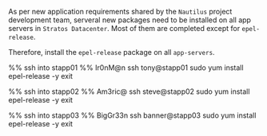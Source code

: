 As per new application requirements shared by the `Nautilus` project development team, serveral new packages need to be installed on all app servers in `Stratos Datacenter`. Most of them are completed except for `epel-release`.

Therefore, install the `epel-release` package on all `app-servers`.

%% ssh into stapp01 %% Ir0nM@n
ssh tony@stapp01
sudo yum install epel-release -y
exit

%% ssh into stapp02 %% Am3ric@
ssh steve@stapp02
sudo yum install epel-release -y
exit

%% ssh into stapp03 %% BigGr33n
ssh banner@stapp03
sudo yum install epel-release -y
exit
